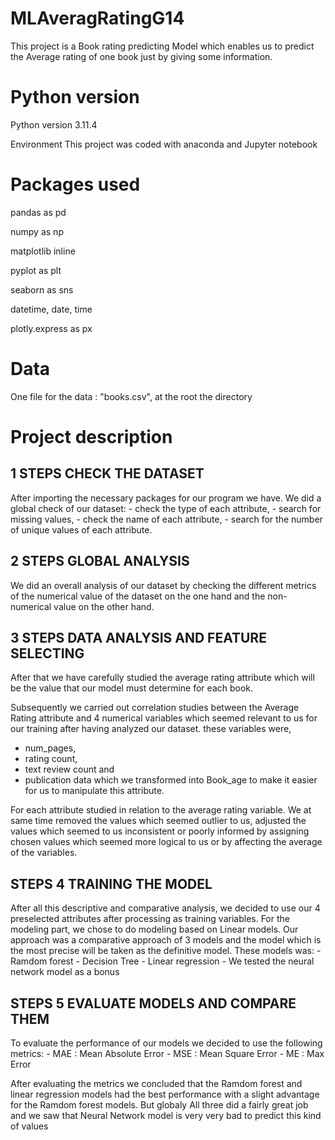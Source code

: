 # MLAveragRatingG14
This project is a Book rating predicting Model which enables us to predict the Average rating of one book 
just  by giving  some information.

# Python version

Python  version 3.11.4

Environment This project was coded with anaconda and Jupyter notebook

# Packages used

pandas as pd

numpy as np

matplotlib inline

pyplot as plt

seaborn as sns

datetime, date, time

plotly.express as px

# Data

One file for the data : "books.csv", at the root the directory

# Project description

## 1 STEPS CHECK THE DATASET

  After importing the necessary packages for our program we have. We did a global check of our dataset:
    - check the type of each attribute, 
    - search for missing values,
    - check the name of each attribute, 
    - search for the number of unique values ​​of each attribute.
    
## 2 STEPS GLOBAL ANALYSIS 

  We did an overall analysis of our dataset by checking the different metrics of the numerical value of the dataset on the one hand and the non-numerical value on the other hand.

## 3 STEPS DATA ANALYSIS AND FEATURE SELECTING

  After that we have carefully studied the average rating attribute which will be the value that our model must determine for each book. 
  
  Subsequently we carried out correlation studies between the Average Rating attribute and 4 numerical variables which seemed relevant to us for our training after having analyzed our dataset. these variables were,
  - num_pages, 
  - rating count, 
  - text review count and 
  - publication data which we transformed into Book_age to make it easier for us to manipulate this attribute.
    
  For each attribute studied in relation to the average rating variable. We at same time removed the values ​​which seemed outlier to us, adjusted the values ​​which seemed to us inconsistent or poorly informed by assigning chosen values ​​which seemed more logical to us or by affecting the average of the variables.

## STEPS 4 TRAINING THE MODEL

   After all this descriptive and comparative analysis, we decided to use our 4 preselected attributes after processing as training variables.
    For the modeling part, we chose to do modeling based on Linear models. Our approach was a comparative approach of 3 models and the model which is the most precise will be taken as the definitive model. 
    These models was: 
    - Ramdom forest
    - Decision Tree 
    - Linear regression 
    - We tested the neural network model as a bonus

  ## STEPS 5 EVALUATE MODELS AND COMPARE THEM
  
   To evaluate the performance of our models we decided to use the following metrics:
    - MAE : Mean Absolute Error 
    - MSE : Mean Square Error
    - ME  : Max Error 
   
   After evaluating the metrics we concluded that the Ramdom forest and linear regression models had the best performance with a slight advantage for the Ramdom forest models.
   But globaly All three did a fairly great job and we saw that Neural Network model is very very bad to predict this kind of values
